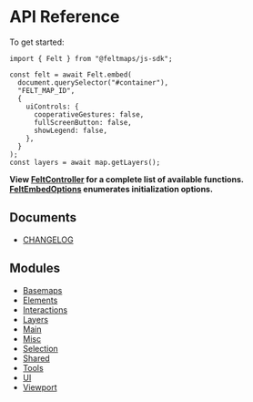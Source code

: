 # API Reference

To get started:

```
import { Felt } from "@feltmaps/js-sdk";

const felt = await Felt.embed(
  document.querySelector("#container"),
  "FELT_MAP_ID",
  {
    uiControls: {
      cooperativeGestures: false,
      fullScreenButton: false,
      showLegend: false,
    },
  }
);
const layers = await map.getLayers();
```

**View [FeltController](Main/FeltController.md) for a complete list of available functions. [FeltEmbedOptions](Main/FeltEmbedOptions.md) enumerates initialization options.**

## Documents

* [CHANGELOG](CHANGELOG.md)

## Modules

* [Basemaps](Basemaps/README.md)
* [Elements](Elements/README.md)
* [Interactions](Interactions/README.md)
* [Layers](Layers/README.md)
* [Main](Main/README.md)
* [Misc](Misc/README.md)
* [Selection](Selection/README.md)
* [Shared](Shared/README.md)
* [Tools](Tools/README.md)
* [UI](UI/README.md)
* [Viewport](Viewport/README.md)
